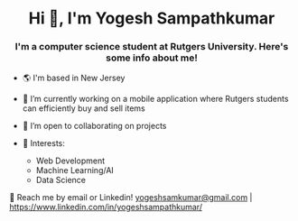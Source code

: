 <h1 align="center">Hi 👋, I'm Yogesh Sampathkumar</h1>
<h3 align="center">I'm a computer science student at Rutgers University. Here's some info about me!</h3>

- 🌎 I'm based in New Jersey
- 🔭 I’m currently working on a mobile application where Rutgers students can efficiently buy and sell items
- 👯 I’m open to collaborating on projects

- 🌱 Interests:

  - Web Development
   - Machine Learning/AI
    - Data Science

  
💬 Reach me by email or Linkedin! yogeshsamkumar@gmail.com | https://www.linkedin.com/in/yogeshsampathkumar/


<!--
**yoge1212/yoge1212** is a ✨ _special_ ✨ repository because its `README.md` (this file) appears on your GitHub profile.

Here are some ideas to get you started:


- 🤔 I’m looking for help with ...

- 📫 How to reach me: ...
- 😄 Pronouns: ...

-->
